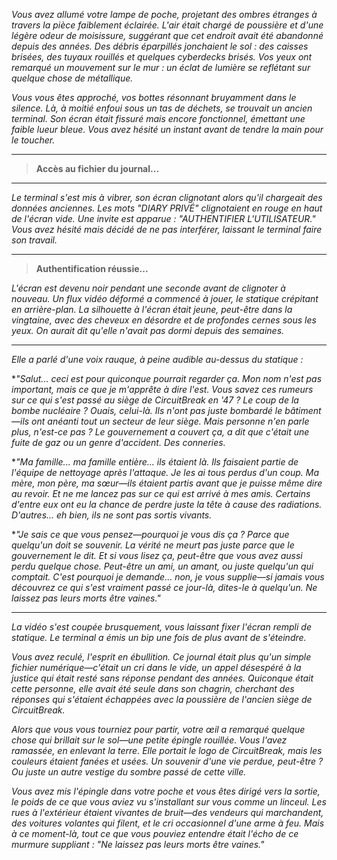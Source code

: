 _Vous avez allumé votre lampe de poche, projetant des ombres étranges à travers la pièce faiblement éclairée. L'air était chargé de poussière et d'une légère odeur de moisissure, suggérant que cet endroit avait été abandonné depuis des années. Des débris éparpillés jonchaient le sol : des caisses brisées, des tuyaux rouillés et quelques cyberdecks brisés. Vos yeux ont remarqué un mouvement sur le mur : un éclat de lumière se reflétant sur quelque chose de métallique._

_Vous vous êtes approché, vos bottes résonnant bruyamment dans le silence. Là, à moitié enfoui sous un tas de déchets, se trouvait un ancien terminal. Son écran était fissuré mais encore fonctionnel, émettant une faible lueur bleue. Vous avez hésité un instant avant de tendre la main pour le toucher._

---

> **Accès au fichier du journal...**

---

_Le terminal s'est mis à vibrer, son écran clignotant alors qu'il chargeait des données anciennes. Les mots "DIARY PRIVÉ" clignotaient en rouge en haut de l'écran vide. Une invite est apparue : "AUTHENTIFIER L'UTILISATEUR." Vous avez hésité mais décidé de ne pas interférer, laissant le terminal faire son travail._

---

> **Authentification réussie...**

_L'écran est devenu noir pendant une seconde avant de clignoter à nouveau. Un flux vidéo déformé a commencé à jouer, le statique crépitant en arrière-plan. La silhouette à l'écran était jeune, peut-être dans la vingtaine, avec des cheveux en désordre et de profondes cernes sous les yeux. On aurait dit qu'elle n'avait pas dormi depuis des semaines._

---

_Elle a parlé d'une voix rauque, à peine audible au-dessus du statique :_

\*_"Salut... ceci est pour quiconque pourrait regarder ça. Mon nom n'est pas important, mais ce que je m'apprête à dire l'est. Vous savez ces rumeurs sur ce qui s'est passé au siège de CircuitBreak en '47 ? Le coup de la bombe nucléaire ? Ouais, celui-là. Ils n'ont pas juste bombardé le bâtiment—ils ont anéanti tout un secteur de leur siège. Mais personne n'en parle plus, n'est-ce pas ? Le gouvernement a couvert ça, a dit que c'était une fuite de gaz ou un genre d'accident. Des conneries._

\*_"Ma famille... ma famille entière... ils étaient là. Ils faisaient partie de l'équipe de nettoyage après l'attaque. Je les ai tous perdus d'un coup. Ma mère, mon père, ma sœur—ils étaient partis avant que je puisse même dire au revoir. Et ne me lancez pas sur ce qui est arrivé à mes amis. Certains d'entre eux ont eu la chance de perdre juste la tête à cause des radiations. D'autres... eh bien, ils ne sont pas sortis vivants._

\*_"Je sais ce que vous pensez—pourquoi je vous dis ça ? Parce que quelqu'un doit se souvenir. La vérité ne meurt pas juste parce que le gouvernement le dit. Et si vous lisez ça, peut-être que vous avez aussi perdu quelque chose. Peut-être un ami, un amant, ou juste quelqu'un qui comptait. C'est pourquoi je demande... non, je vous supplie—si jamais vous découvrez ce qui s'est vraiment passé ce jour-là, dites-le à quelqu'un. Ne laissez pas leurs morts être vaines."_

---

_La vidéo s'est coupée brusquement, vous laissant fixer l'écran rempli de statique. Le terminal a émis un bip une fois de plus avant de s'éteindre._

_Vous avez reculé, l'esprit en ébullition. Ce journal était plus qu'un simple fichier numérique—c'était un cri dans le vide, un appel désespéré à la justice qui était resté sans réponse pendant des années. Quiconque était cette personne, elle avait été seule dans son chagrin, cherchant des réponses qui s'étaient échappées avec la poussière de l'ancien siège de CircuitBreak._

_Alors que vous vous tourniez pour partir, votre œil a remarqué quelque chose qui brillait sur le sol—une petite épingle rouillée. Vous l'avez ramassée, en enlevant la terre. Elle portait le logo de CircuitBreak, mais les couleurs étaient fanées et usées. Un souvenir d'une vie perdue, peut-être ? Ou juste un autre vestige du sombre passé de cette ville._

_Vous avez mis l'épingle dans votre poche et vous êtes dirigé vers la sortie, le poids de ce que vous aviez vu s'installant sur vous comme un linceul. Les rues à l'extérieur étaient vivantes de bruit—des vendeurs qui marchandent, des voitures volantes qui filent, et le cri occasionnel d'une arme à feu. Mais à ce moment-là, tout ce que vous pouviez entendre était l'écho de ce murmure suppliant : "Ne laissez pas leurs morts être vaines."_
